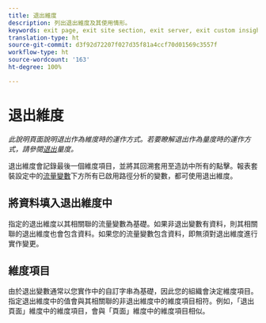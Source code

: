 ```yaml
---
title: 退出維度
description: 列出退出維度及其使用情形。
keywords: exit page, exit site section, exit server, exit custom insight
translation-type: ht
source-git-commit: d3f92d72207f027d35f81a4ccf70d01569c3557f
workflow-type: ht
source-wordcount: '163'
ht-degree: 100%

---
```



# 退出維度

*此說明頁面說明退出作為維度時的運作方式。若要瞭解退出作為量度時的運作方式，請參閱[退出](../metrics/exits.md)量度。*

退出維度會記錄最後一個維度項目，並將其回溯套用至造訪中所有的點擊。報表套裝設定中的[流量變數](/help/admin/admin/c-traffic-variables/traffic-var.md)下方所有已啟用路徑分析的變數，都可使用退出維度。

## 將資料填入退出維度中

指定的退出維度以其相關聯的流量變數為基礎。如果非退出變數有資料，則其相關聯的退出維度也會包含資料。如果您的流量變數包含資料，即無須對退出維度進行實作變更。

## 維度項目

由於退出變數通常以您實作中的自訂字串為基礎，因此您的組織會決定維度項目。指定退出維度中的值會與其相關聯的非退出維度中的維度項目相符。例如，「退出頁面」維度中的維度項目，會與「頁面」維度中的維度項目相似。
